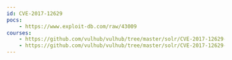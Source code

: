```yaml
---
id: CVE-2017-12629
pocs:
    - https://www.exploit-db.com/raw/43009
courses:
    - https://github.com/vulhub/vulhub/tree/master/solr/CVE-2017-12629-RCE
    - https://github.com/vulhub/vulhub/tree/master/solr/CVE-2017-12629-XXE
---
```

